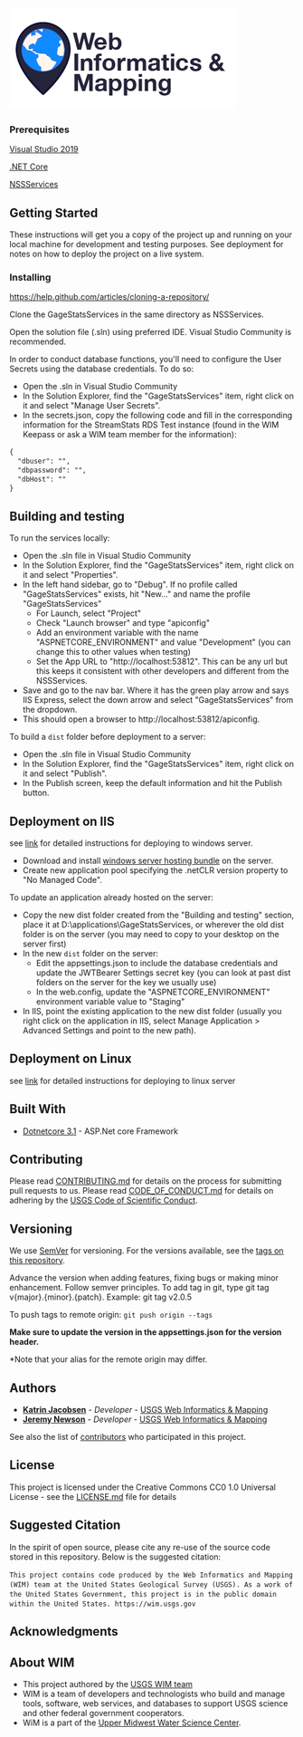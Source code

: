 ![WiM](wimlogo.png)  

### Prerequisites

[Visual Studio 2019](https://www.visualstudio.com/)

[.NET Core](https://www.microsoft.com/net/core#windowscmd)

[NSSServices](https://github.com/USGS-WiM/NSSServices)

## Getting Started

These instructions will get you a copy of the project up and running on your local machine for development and testing purposes. See deployment for notes on how to deploy the project on a live system.

### Installing

https://help.github.com/articles/cloning-a-repository/

Clone the GageStatsServices in the same directory as NSSServices. 

Open the solution file (.sln) using preferred IDE. Visual Studio Community is recommended.

In order to conduct database functions, you'll need to configure the User Secrets using the database credentials. To do so:
* Open the .sln in Visual Studio Community
* In the Solution Explorer, find the "GageStatsServices" item, right click on it and select "Manage User Secrets".
* In the secrets.json, copy the following code and fill in the corresponding information for the StreamStats RDS Test instance (found in the WIM Keepass or ask a WIM team member for the information):
```
{
  "dbuser": "",
  "dbpassword": "",
  "dbHost": ""
}
```

## Building and testing

To run the services locally:
* Open the .sln file in Visual Studio Community
* In the Solution Explorer, find the "GageStatsServices" item, right click on it and select "Properties".
* In the left hand sidebar, go to "Debug". If no profile called "GageStatsServices" exists, hit "New..." and name the profile "GageStatsServices"
    * For Launch, select "Project"
    * Check "Launch browser" and type "apiconfig"
    * Add an environment variable with the name "ASPNETCORE_ENVIRONMENT" and value "Development" (you can change this to other values when testing)
    * Set the App URL to "http://localhost:53812". This can be any url but this keeps it consistent with other developers and different from the NSSServices.
* Save and go to the nav bar. Where it has the green play arrow and says IIS Express, select the down arrow and select "GageStatsServices" from the dropdown.
* This should open a browser to http://localhost:53812/apiconfig.

To build a `dist` folder before deployment to a server:
* Open the .sln file in Visual Studio Community
* In the Solution Explorer, find the "GageStatsServices" item, right click on it and select "Publish".
* In the Publish screen, keep the default information and hit the Publish button.

## Deployment on IIS

see [link](https://docs.microsoft.com/en-us/aspnet/core/host-and-deploy/iis/?view=aspnetcore-5.0)  for detailed instructions for deploying to windows server.

* Download and install [windows server hosting bundle](https://www.microsoft.com/net/download/core#/runtime) on the server.
* Create new application pool specifying the .netCLR version property to "No Managed Code".

To update an application already hosted on the server:
* Copy the new dist folder created from the "Building and testing" section, place it at D:\applications\GageStatsServices, or wherever the old dist folder is on the server (you may need to copy to your desktop on the server first)
* In the new `dist` folder on the server:
    * Edit the appsettings.json to include the database credentials and update the JWTBearer Settings secret key (you can look at past dist folders on the server for the key we usually use)
    * In the web.config, update the "ASPNETCORE_ENVIRONMENT" environment variable value to "Staging"
* In IIS, point the existing application to the new dist folder (usually you right click on the application in IIS, select Manage Application > Advanced Settings and point to the new path).

## Deployment on Linux

see [link](https://docs.microsoft.com/en-us/aspnet/core/publishing/apache-proxy) for detailed instructions for deploying to linux server

## Built With

* [Dotnetcore 3.1](https://github.com/dotnet/core) - ASP.Net core Framework

## Contributing

Please read [CONTRIBUTING.md](./CONTRIBUTING.md) for details on the process for submitting pull requests to us. Please read [CODE_OF_CONDUCT.md](./CODE_OF_CONDUCT.md) for details on adhering by the [USGS Code of Scientific Conduct](https://www2.usgs.gov/fsp/fsp_code_of_scientific_conduct.asp).

## Versioning

We use [SemVer](http://semver.org/) for versioning. For the versions available, see the [tags on this repository](../../tags). 

Advance the version when adding features, fixing bugs or making minor enhancement. Follow semver principles. To add tag in git, type git tag v{major}.{minor}.{patch}. Example: git tag v2.0.5

To push tags to remote origin: `git push origin --tags`

**Make sure to update the version in the appsettings.json for the version header.**

*Note that your alias for the remote origin may differ.

## Authors

* **[Katrin Jacobsen](https://www.usgs.gov/staff-profiles/katrin-jacobsen)**  - *Developer* - [USGS Web Informatics & Mapping](https://wim.usgs.gov/)
* **[Jeremy Newson](https://www.usgs.gov/staff-profiles/jeremy-k-newson)**  - *Developer* - [USGS Web Informatics & Mapping](https://wim.usgs.gov/)

See also the list of [contributors](../../graphs/contributors) who participated in this project.

## License

This project is licensed under the Creative Commons CC0 1.0 Universal License - see the [LICENSE.md](LICENSE.md) file for details

## Suggested Citation

In the spirit of open source, please cite any re-use of the source code stored in this repository. Below is the suggested citation:

`This project contains code produced by the Web Informatics and Mapping (WIM) team at the United States Geological Survey (USGS). As a work of the United States Government, this project is in the public domain within the United States. https://wim.usgs.gov`

## Acknowledgments


## About WIM

* This project authored by the [USGS WIM team](https://wim.usgs.gov)
* WIM is a team of developers and technologists who build and manage tools, software, web services, and databases to support USGS science and other federal government cooperators.
* WiM is a part of the [Upper Midwest Water Science Center](https://www.usgs.gov/centers/wisconsin-water-science-center).
